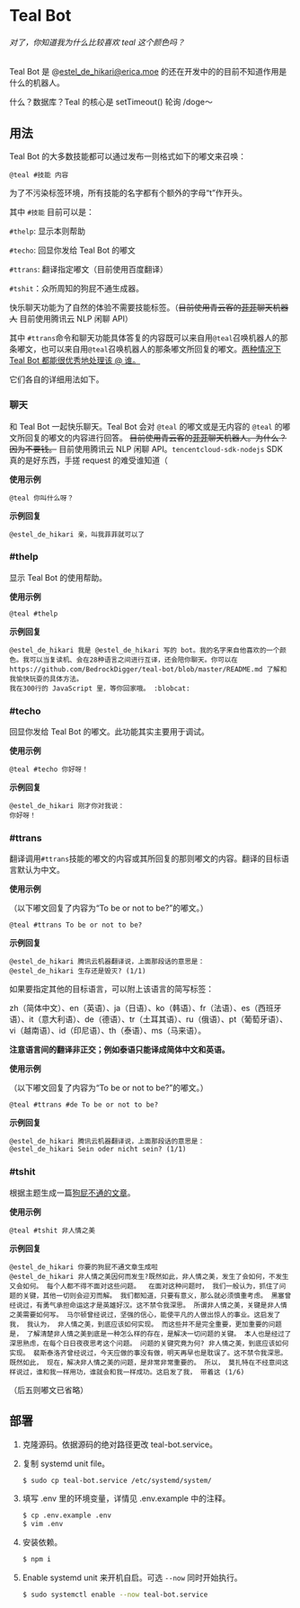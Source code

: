 # Teal Bot

###### 对了，你知道我为什么比较喜欢 teal 这个颜色吗？

Teal Bot 是 @estel_de_hikari@erica.moe 的还在开发中的的目前不知道作用是什么的机器人。

什么？数据库？Teal 的核心是 setTimeout() 轮询 /doge～

## 用法

Teal Bot 的大多数技能都可以通过发布一则格式如下的嘟文来召唤：

`@teal #技能 内容`

为了不污染标签环境，所有技能的名字都有个额外的字母“t”作开头。

其中 `#技能` 目前可以是：

`#thelp`: 显示本则帮助

`#techo`: 回显你发给 Teal Bot 的嘟文

`#ttrans`: 翻译指定嘟文（目前使用百度翻译）

`#tshit`：众所周知的狗屁不通生成器。

快乐聊天功能为了自然的体验不需要技能标签。（~~目前使用青云客的[菲菲](https://api.qingyunke.com/)聊天机器人~~ 目前使用腾讯云 NLP 闲聊 API）

其中 `#ttrans`命令和聊天功能具体答复的内容既可以来自用`@teal`召唤机器人的那条嘟文，也可以来自用`@teal`召唤机器人的那条嘟文所回复的嘟文。[两种情况下 Teal Bot 都能很优秀地处理该 @ 谁。](https://github.com/BedrockDigger/teal-bot/blob/master/index.js#L294)

它们各自的详细用法如下。

### 聊天

和 Teal Bot 一起快乐聊天。Teal Bot 会对 `@teal` 的嘟文或是无内容的 `@teal` 的嘟文所回复的嘟文的内容进行回答。 ~~目前使用青云客的[菲菲](https://api.qingyunke.com/)聊天机器人。为什么？因为不要钱。~~ 目前使用腾讯云 NLP 闲聊 API。`tencentcloud-sdk-nodejs` SDK 真的是好东西，手搓 request 的难受谁知道（

**使用示例**

`@teal 你叫什么呀？`

**示例回复**

```
@estel_de_hikari 亲，叫我菲菲就可以了
```

### #thelp

显示 Teal Bot 的使用帮助。

**使用示例**

`@teal #thelp`

**示例回复**

```
@estel_de_hikari 我是 @estel_de_hikari 写的 bot。我的名字来自他喜欢的一个颜色。我可以当复读机、会在28种语言之间进行互译，还会陪你聊天。你可以在 https://github.com/BedrockDigger/teal-bot/blob/master/README.md 了解和我愉快玩耍的具体方法。
我在300行的 JavaScript 里，等你回家哦。 :blobcat:
```

### #techo

回显你发给 Teal Bot 的嘟文。此功能其实主要用于调试。

**使用示例**

`@teal #techo 你好呀！`

**示例回复**

```
@estel_de_hikari 刚才你对我说：
你好呀！
```

### #ttrans

翻译调用`#ttrans`技能的嘟文的内容或其所回复的那则嘟文的内容。翻译的目标语言默认为中文。

**使用示例**

（以下嘟文回复了内容为“To be or not to be?”的嘟文。）

`@teal #ttrans To be or not to be? ` 

**示例回复**

```
@estel_de_hikari 腾讯云机器翻译说，上面那段话的意思是：
@estel_de_hikari 生存还是毁灭? (1/1)
```

如果要指定其他的目标语言，可以附上该语言的简写标签：

zh（简体中文）、en（英语）、ja（日语）、ko（韩语）、fr（法语）、es（西班牙语）、it（意大利语）、de（德语）、tr（土耳其语）、ru（俄语）、pt（葡萄牙语）、vi（越南语）、id（印尼语）、th（泰语）、ms（马来语）。

**注意语言间的翻译非正交；例如泰语只能译成简体中文和英语。**

**使用示例**

（以下嘟文回复了内容为“To be or not to be?”的嘟文。）

`@teal #ttrans #de To be or not to be? ` 

**示例回复**

```
@estel_de_hikari 腾讯云机器翻译说，上面那段话的意思是：
@estel_de_hikari Sein oder nicht sein? (1/1)
```

### #tshit

根据主题生成一篇[狗屁不通的文章](https://github.com/menzi11/BullshitGenerator)。

**使用示例**

`@teal #tshit 非人情之美`

**示例回复**

```
@estel_de_hikari 你要的狗屁不通文章生成啦
@estel_de_hikari 非人情之美因何而发生?既然如此，非人情之美，发生了会如何，不发生又会如何。 每个人都不得不面对这些问题。  在面对这种问题时， 我们一般认为，抓住了问题的关键，其他一切则会迎刃而解。 我们都知道，只要有意义，那么就必须慎重考虑。 黑塞曾经说过，有勇气承担命运这才是英雄好汉。这不禁令我深思。 所谓非人情之美，关键是非人情之美需要如何写。 马尔顿曾经说过，坚强的信心，能使平凡的人做出惊人的事业。这启发了我， 我认为， 非人情之美，到底应该如何实现。 而这些并不是完全重要，更加重要的问题是， 了解清楚非人情之美到底是一种怎么样的存在，是解决一切问题的关键。 本人也是经过了深思熟虑，在每个日日夜夜思考这个问题。 问题的关键究竟为何? 非人情之美，到底应该如何实现。 裴斯泰洛齐曾经说过，今天应做的事没有做，明天再早也是耽误了。这不禁令我深思。 既然如此， 现在，解决非人情之美的问题，是非常非常重要的。 所以， 莫扎特在不经意间这样说过，谁和我一样用功，谁就会和我一样成功。这启发了我， 带着这 (1/6)
```

（后五则嘟文已省略）

## 部署

1. 克隆源码。依据源码的绝对路径更改 teal-bot.service。

2. 复制 systemd unit file。

   ```bash
   $ sudo cp teal-bot.service /etc/systemd/system/
   ```

3. 填写 .env 里的环境变量，详情见 .env.example 中的注释。

   ```bash
   $ cp .env.example .env
   $ vim .env
   ```

4. 安装依赖。

   ```bash
   $ npm i
   ```

5. Enable systemd unit 来开机自启。可选 `--now` 同时开始执行。

   ```bash
   $ sudo systemctl enable --now teal-bot.service
   ```
